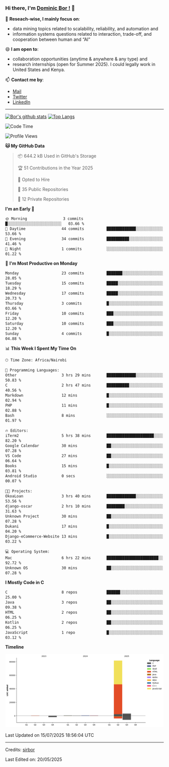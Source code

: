 ### Hi there, I'm [Dominic Bor !](https://www.dominicbor.me/) 👋

🔭 **Reseach-wise, I mainly focus on**:

- data mining topics related to scalability, reliability, and automation and
- information systems questions related to interaction, trade-off, and cooperation between human and “AI”

😄 **I am open to**:

- collaboration opportunities (anytime & anywhere & any type) and
- research internships (open for Summer 2025). I could legally work in United States and Kenya.

📫 **Contact me by**:

- [Mail](mailto:dominicbor@icloud.com)
- [Twitter](https://twitter.com/Kd_Bpr)
- [LinkedIn](https://www.linkedin.com/in/sirbor/)

---

[![Bor's github stats](https://github-readme-stats.vercel.app/api?username=sirbor&theme=material-palenight&count_private=true&hide=contribs)](https://github.com/anuraghazra/github-readme-stats)
[![Top Langs](https://github-readme-stats.vercel.app/api/top-langs/?username=sirbor&theme=material-palenight&hide=Jupyter&layout=compact)](https://github.com/anuraghazra/github-readme-stats)

<!--START_SECTION:waka-->
![Code Time](http://img.shields.io/badge/Code%20Time-915%20hrs%209%20mins-blue)

![Profile Views](http://img.shields.io/badge/Profile%20Views-4-blue)

**🐱 My GitHub Data** 

> 📦 644.2 kB Used in GitHub's Storage 
 > 
> 🏆 51 Contributions in the Year 2025
 > 
> 💼 Opted to Hire
 > 
> 📜 35 Public Repositories 
 > 
> 🔑 12 Private Repositories 
 > 
**I'm an Early 🐤** 

```text
🌞 Morning                3 commits           █░░░░░░░░░░░░░░░░░░░░░░░░   03.66 % 
🌆 Daytime                44 commits          █████████████░░░░░░░░░░░░   53.66 % 
🌃 Evening                34 commits          ██████████░░░░░░░░░░░░░░░   41.46 % 
🌙 Night                  1 commits           ░░░░░░░░░░░░░░░░░░░░░░░░░   01.22 % 
```
📅 **I'm Most Productive on Monday** 

```text
Monday                   23 commits          ███████░░░░░░░░░░░░░░░░░░   28.05 % 
Tuesday                  15 commits          █████░░░░░░░░░░░░░░░░░░░░   18.29 % 
Wednesday                17 commits          █████░░░░░░░░░░░░░░░░░░░░   20.73 % 
Thursday                 3 commits           █░░░░░░░░░░░░░░░░░░░░░░░░   03.66 % 
Friday                   10 commits          ███░░░░░░░░░░░░░░░░░░░░░░   12.20 % 
Saturday                 10 commits          ███░░░░░░░░░░░░░░░░░░░░░░   12.20 % 
Sunday                   4 commits           █░░░░░░░░░░░░░░░░░░░░░░░░   04.88 % 
```


📊 **This Week I Spent My Time On** 

```text
🕑︎ Time Zone: Africa/Nairobi

💬 Programming Languages: 
Other                    3 hrs 29 mins       █████████████░░░░░░░░░░░░   50.83 % 
C                        2 hrs 47 mins       ██████████░░░░░░░░░░░░░░░   40.56 % 
Markdown                 12 mins             █░░░░░░░░░░░░░░░░░░░░░░░░   02.94 % 
PHP                      11 mins             █░░░░░░░░░░░░░░░░░░░░░░░░   02.88 % 
Bash                     8 mins              ░░░░░░░░░░░░░░░░░░░░░░░░░   01.97 % 

🔥 Editors: 
iTerm2                   5 hrs 38 mins       █████████████████████░░░░   82.20 % 
Google Calendar          30 mins             ██░░░░░░░░░░░░░░░░░░░░░░░   07.28 % 
VS Code                  27 mins             ██░░░░░░░░░░░░░░░░░░░░░░░   06.64 % 
Books                    15 mins             █░░░░░░░░░░░░░░░░░░░░░░░░   03.81 % 
Android Studio           0 secs              ░░░░░░░░░░░░░░░░░░░░░░░░░   00.07 % 

🐱‍💻 Projects: 
OkoaLoan                 3 hrs 40 mins       █████████████░░░░░░░░░░░░   53.56 % 
django-oscar             2 hrs 10 mins       ████████░░░░░░░░░░░░░░░░░   31.63 % 
Unknown Project          30 mins             ██░░░░░░░░░░░░░░░░░░░░░░░   07.28 % 
Dukani                   17 mins             █░░░░░░░░░░░░░░░░░░░░░░░░   04.20 % 
Django-eCommerce-Website 13 mins             █░░░░░░░░░░░░░░░░░░░░░░░░   03.22 % 

💻 Operating System: 
Mac                      6 hrs 22 mins       ███████████████████████░░   92.72 % 
Unknown OS               30 mins             ██░░░░░░░░░░░░░░░░░░░░░░░   07.28 % 
```

**I Mostly Code in C** 

```text
C                        8 repos             ██████░░░░░░░░░░░░░░░░░░░   25.00 % 
Java                     3 repos             ██░░░░░░░░░░░░░░░░░░░░░░░   09.38 % 
HTML                     2 repos             ██░░░░░░░░░░░░░░░░░░░░░░░   06.25 % 
Kotlin                   2 repos             ██░░░░░░░░░░░░░░░░░░░░░░░   06.25 % 
JavaScript               1 repo              █░░░░░░░░░░░░░░░░░░░░░░░░   03.12 % 
```



**Timeline**

![Lines of Code chart](https://raw.githubusercontent.com/sirbor/sirbor/main/assets/bar_graph.png)


 Last Updated on 15/07/2025 18:56:04 UTC
<!--END_SECTION:waka-->
---

Credits: [sirbor](https://github.com/sirbor)

Last Edited on: 20/05/2025
